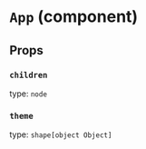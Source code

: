 `App` (component)
=================



Props
-----

### `children`

type: `node`


### `theme`

type: `shape[object Object]`

